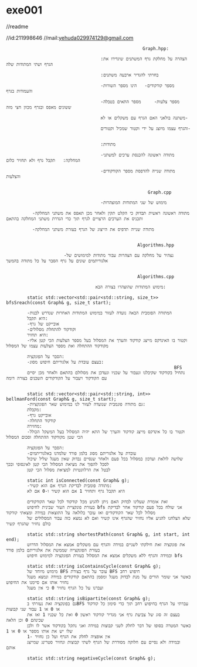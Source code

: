 # exe001

//readme

//id:211998646
//mail:yehuda029974129@gmail.com

                                                        Graph.hpp:

                                        :הצהרה על מחלקת גרף המשתנים שיגדירו את הגרף ושתי המתודות שלה

                                        :בחרתי להגדיר ארבעה משתנים

                                        -מספר קודקודים-   הינו מספר השורות והעמודות בגרף

                                        -מספר צלעות-     מספר התאים בטבלה ששונים מאפס ובגרף מכוון חצי מזה

                                        משתנה בולאני האם הגרף עם משקלים או לא-

                                        והגרף עצמו מיוצג על ידי וקטור שמכיל וקטורים- 


                                        :מתודות

                                        -מתודה ראשונה להכנסת ערכים למשתני המחלקה:   תקבל גרף ולא תחזיר כלום

                                        -מתודה שנייה להדפסת מספר הקודקודים והצלעות 


                                                          Graph.cpp

                                        -מימוש של שני המתודות המוצהרות

              -מתודה ראשונה ראשית תבדוק כי הקלט תקין ולאחר מכן תאפס את משתני המחלקה ותכניס את הערכים הרצויים לגרף תוך כדי הגדרת משתני המחלקה בהתאם

              -מתודה שנייה תדפיס את הייצוג של הגרף בעזרת משתני המחלקה


                                                      Algorithms.hpp

                          -נצהיר על מחלקה עם הצהרות עבור מתודות למימושים של אלגוריתמים שונים על גרף הסבר על כל מתודה בהמשך


                                                      Algorithms.cpp

                                      מימוש המתודות שהוצהרו בצורה הבא:

            static std::vector<std::pair<std::string, size_t>> bfsSreach(const Graph& g, size_t start);

            -המתודה הפומבית הבאה נועדה לעזור במימוש המתודות האחרות שנדרש לבנות
            היא תקבל:
            -אובייקט של גרף
            -וקודקוד להתחלת מסלולים
            היא תחזיר:
            -וקטור בו האינדקס מייצג קודקוד והערך את המסלול בעל מספר הצלעות הכי קטן אליו מקודקוד ההתחלה ואת מספר הצלעות עצמו של המסלול
            
            הסבר על הפונקציה:
            -בעצם עובדת על אלגוריתם חיפוש מסוג:
                                                                    BFS
            נתחיל בקודקוד שקיבלנו ונעבור על שכניו ונעדכן את מסלולם בהתאם ולאחר מכן יסיים עם הקודקוד ויעבור על הקודקודים השכנים בצורה דומה
            

            static std::vector<std::pair<std::string, int>> bellmanFord(const Graph& g, size_t start);
            -גם מתודה פונמבית שנועדה לעזור לנו במימוש שאר הפונקציות:
            מקבלת:
            -אובייקט גרף
            -קודקוד התחלה
            מחזירה:
            -וקטור בו כל אינדקס מייצג קודקוד והערך של התא יהיה המסלול בעל המשקל הכולל הכי שטן מקודקוד ההתחלה וסכום המסלול

            הסבר על הפונקציה:
            -עובדת על אלגוריתם מסוג בלמן פורד שלמדנו באלגוריתמים
            שלושה לולאת ועדכון במסלול בכל פעם ולאחר שנסיים נבדוק שאין מעגל שליל שיכול לסכל להפוך את מציאת המסלול הכי קטן לאינסופי ובכך 
            לבטל את הרלוונטיות למציאת מסלול הכי קטן

            static int isConnected(const Graph& g);
            -מתודה פומבית לבדיקת הגרף אם הוא קשיר:
            היא תקבל גרף ותחזיר 1 אם הוא קשיר ו-0 אם לא

            זאת אומרת שעלינו לבדוק האם ניתן להגיע מכל קודקוד לכל שאר הקודקודים
            בעזרת פונקציית העזר שבינית לחיפוש bfs אני שולח בכל פעם קודקוד אחר לבדיקת מסלול לכל שאר הקודקודים ואז עובר בלולאה על התוצאות במידה ומצאתי קודקוד
            שלא הצלחנו להגיע אליו נחזיר שהגרף אינו קשיר ואם לא נמצא כזה עבור המסלולים של כולם נחזיר שהגרף קשיר

            static std::string shortestPath(const Graph& g, int start, int end);
            את פונקציה זאת חילקתי לשניים במידה והגרף עם משקלים אמצא את המסלול הדרוש בעזרת הפונקצייה שממשת את אלגוריתם בלמן פורד
            ובמידה והגרף ללא משקלים אמצא את המסלול בעזרת הפונקציה למימוש חיפוש bfs

            static std::string isContainsCycle(const Graph& g);
            מימוש מיוחד של BFS עובר על גרף בצורת BFS חיפוש רחב
            כאשר אני שומר הורים על מנת לבדוק מעגל ומסמן בהתאם קודקודים במידה ונמצא מעגל נחזיר אותו אם סיימנו את החיפוש
            ועברנו על כל הגרף נחזיר 0 כי אין מעגל 

            static std::string isBipartite(const Graph& g);
            גם בפונקציה זאת נעזרתי בBFS עברתי על הגרף בחיפוש רחב תוך כדי סימון כל קודקוד או 0 או 1 עבור שני קבוצות
            בעצם זה סוג של צביעת גרף אני מגדיר קודקוד ראשון 0 ואת כל שכניו 1 ואז את שכינהם 0 וכן הלאה 
            כאשר המטרה בסופו של דבר לחלק לשני קבוצות במידה ואני נתקל בקודקוד אשר לו ולכן שלו יש את אותו מספר או 0 או 1
            אין אופציה לחלק את הגרף ועל כן נחזיר -1
            ובמידה ולא נסיים עם חלוקה מסודרת של הגרף לשתי קבוצות ונחזיר סטרינג שמייצג אותם

            static std::string negativeCycle(const Graph& g);
    
